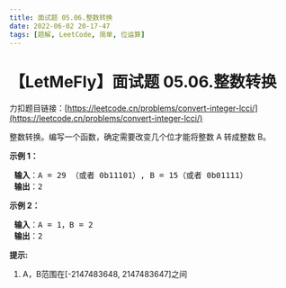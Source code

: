 ```yaml
---
title: 面试题 05.06.整数转换
date: 2022-06-02 20-17-47
tags: [题解, LeetCode, 简单, 位运算]
---
```


# 【LetMeFly】面试题 05.06.整数转换

力扣题目链接：[https://leetcode.cn/problems/convert-integer-lcci/](https://leetcode.cn/problems/convert-integer-lcci/)

<p>整数转换。编写一个函数，确定需要改变几个位才能将整数 A 转成整数 B。</p>

<p><strong>示例 1：</strong></p>

<pre>
<strong> 输入</strong>：A = 29 （或者 0b11101）, B = 15（或者 0b01111）
<strong> 输出</strong>：2
</pre>

<p><strong>示例 2：</strong></p>

<pre>
<strong> 输入</strong>：A = 1，B = 2
<strong> 输出</strong>：2
</pre>

<p><strong>提示:</strong></p>

<ol>
	<li>A，B范围在[-2147483648, 2147483647]之间</li>
</ol>


    